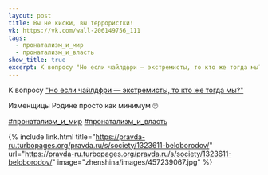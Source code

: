 ```yaml
---
layout: post
title: Вы не киски, вы террористки!
vk: https://vk.com/wall-206149756_111
tags:
  - пронатализм_и_мир
  - пронатализм_и_власть
show_title: true
excerpt: К вопросу "Но если чайлдфри — экстремисты, то кто же тогда мы?"
---
```

К вопросу ["Но если чайлдфри — экстремисты, то кто же тогда мы?"](../zhenshina/101.html)

Изменщицы Родине просто как минимум 🙄

[#пронатализм_и_мир](poisk.html#пронатализм_и_мир)
[#пронатализм_и_власть](poisk.html#пронатализм_и_власть)

{% include link.html title="https://pravda-ru.turbopages.org/pravda.ru/s/society/1323611-beloborodov/" url="https://pravda-ru.turbopages.org/pravda.ru/s/society/1323611-beloborodov/" image="zhenshina/images/457239067.jpg" %}
